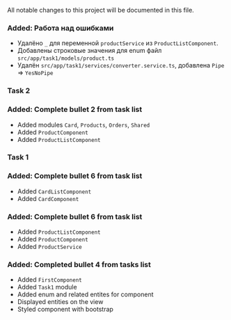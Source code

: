 All notable changes to this project will be documented in this file.

### Added: Работа над ошибками
- Удалёно `_` для переменной `productService` из `ProductListComponent`.
- Добавлены строковые значения для enum файл `src/app/task1/models/product.ts`
- Удалён `src/app/task1/services/converter.service.ts`, добавлена `Pipe` => `YesNoPipe` 

### Task 2
### Added: Complete bullet 2 from task list
- Added modules `Card`, `Products`, `Orders`, `Shared`
- Added `ProductComponent`
- Added `ProductListComponent`

### Task 1
### Added: Complete bullet 6 from task list
- Added `CardListComponent`
- Added `CardComponent`

### Added: Complete bullet 6 from task list
- Added `ProductListComponent`
- Added `ProductComponent`
- Added `ProductService`

### Added: Completed bullet 4 from tasks list
- Added `FirstComponent`
- Added `Task1` module
- Added enum and related entites for component
- Displayed entities on the view
- Styled component with bootstrap
